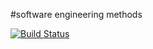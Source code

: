 #software engineering methods

[![Build Status](https://travis-ci.org/gamin4/sem.svg?branch=master)](https://travis-ci.org/gamin4/sem)